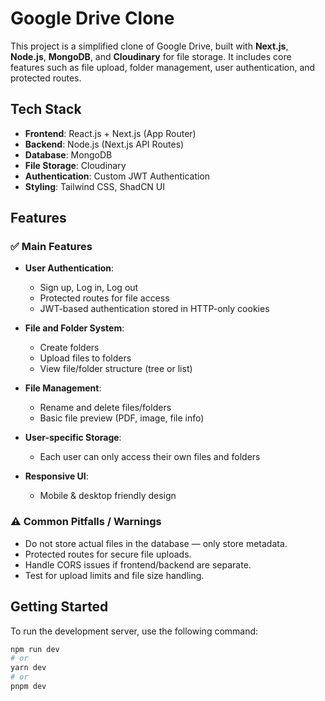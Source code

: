 # Google Drive Clone

This project is a simplified clone of Google Drive, built with **Next.js**, **Node.js**, **MongoDB**, and **Cloudinary** for file storage. It includes core features such as file upload, folder management, user authentication, and protected routes.

## Tech Stack

- **Frontend**: React.js + Next.js (App Router)
- **Backend**: Node.js (Next.js API Routes)
- **Database**: MongoDB
- **File Storage**: Cloudinary
- **Authentication**: Custom JWT Authentication
- **Styling**: Tailwind CSS, ShadCN UI

## Features

### ✅ Main Features

- **User Authentication**: 
  - Sign up, Log in, Log out
  - Protected routes for file access
  - JWT-based authentication stored in HTTP-only cookies
  
- **File and Folder System**: 
  - Create folders
  - Upload files to folders
  - View file/folder structure (tree or list)

- **File Management**: 
  - Rename and delete files/folders
  - Basic file preview (PDF, image, file info)

- **User-specific Storage**: 
  - Each user can only access their own files and folders
  
- **Responsive UI**: 
  - Mobile & desktop friendly design

### ⚠️ Common Pitfalls / Warnings

- Do not store actual files in the database — only store metadata.
- Protected routes for secure file uploads.
- Handle CORS issues if frontend/backend are separate.
- Test for upload limits and file size handling.

## Getting Started

To run the development server, use the following command:

```bash
npm run dev
# or
yarn dev
# or
pnpm dev
